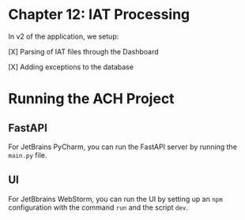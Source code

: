 # Chapter 12: IAT Processing

In v2 of the application, we setup:

[X] Parsing of IAT files through the Dashboard

[X] Adding exceptions to the database

# Running the ACH Project

## FastAPI

For JetBrains PyCharm, you can run the FastAPI server by running the `main.py` file.

## UI 

For JetBbrains WebStorm, you can run the UI by setting up an `npm` configuration with the command `run` and 
the script `dev`. 